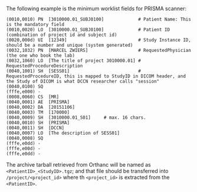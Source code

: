 The following example is the minimum worklist fields for PRISMA scanner:

```
(0010,0010) PN  [3010000.01_SUBJ0100]             # Patient Name: This is the mandatory field
(0010,0020) LO  [3010000.01_SUBJ0100]             # Patient ID (combination of project id and subject id)
(0020,000d) UI  [12349]                           # Study Instance ID, should be a number and unique (system generated)
(0032,1032) PN  [MARCEL ZWIERS]                   # RequestedPhysician (the one who book the lab)
(0032,1060) LO  [The title of project 3010000.01] # RequestedProcedureDescription
(0040,1001) SH  [SESS01]                          # RequestedProcedureID, this is mapped to StudyID in DICOM header, and the Study of DICOM is what DCCN researcher calls "session"
(0040,0100) SQ                       
(fffe,e000) -
(0008,0060) CS  [MR]
(0040,0001) AE  [PRISMA]
(0040,0002) DA  [20151106]
(0040,0003) TM  [170000]
(0040,0009) SH  [3010000.01_S01]     # max. 16 chars.
(0040,0010) SH  [PRISMA]
(0040,0011) SH  [DCCN]
(0040,0007) LO  [The description of SESS01]
(0040,0008) SQ
(fffe,e0dd) -
(fffe,e00d) -
(fffe,e0dd) -
```

The archive tarball retrieved from Orthanc will be named as `<PatientID>_<StudyID>.tgz`; and that file should be transferred into `/project/<project_id>` where th `<project_id>` is extracted from the `<PatientID>`.